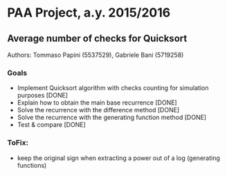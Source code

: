 # PAA Project, a.y. 2015/2016
## Average number of checks for Quicksort

Authors: Tommaso Papini (5537529), Gabriele Bani (5719258)

### Goals
- Implement Quicksort algorithm with checks counting for simulation purposes [DONE]
- Explain how to obtain the main base recurrence [DONE]
- Solve the recurrence with the difference method [DONE]
- Solve the recurrence with the generating function method [DONE]
- Test & compare [DONE]

### ToFix:
- keep the original sign when extracting a power out of a log (generating functions)
